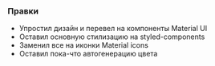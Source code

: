 ### Правки

- Упростил дизайн и перевел на компоненты Material UI
- Оставил основную стилизацию на styled-components
- Заменил все на иконки Material icons
- Оставил пока-что автогенерацию цвета
